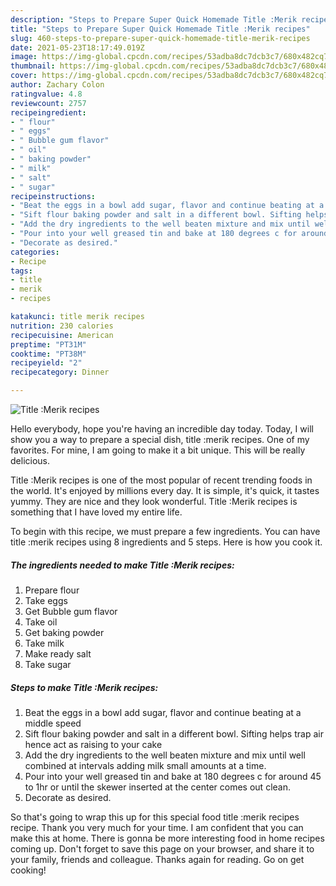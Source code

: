 ```yaml
---
description: "Steps to Prepare Super Quick Homemade Title :Merik recipes"
title: "Steps to Prepare Super Quick Homemade Title :Merik recipes"
slug: 460-steps-to-prepare-super-quick-homemade-title-merik-recipes
date: 2021-05-23T18:17:49.019Z
image: https://img-global.cpcdn.com/recipes/53adba8dc7dcb3c7/680x482cq70/title-merik-recipes-recipe-main-photo.jpg
thumbnail: https://img-global.cpcdn.com/recipes/53adba8dc7dcb3c7/680x482cq70/title-merik-recipes-recipe-main-photo.jpg
cover: https://img-global.cpcdn.com/recipes/53adba8dc7dcb3c7/680x482cq70/title-merik-recipes-recipe-main-photo.jpg
author: Zachary Colon
ratingvalue: 4.8
reviewcount: 2757
recipeingredient:
- " flour"
- " eggs"
- " Bubble gum flavor"
- " oil"
- " baking powder"
- " milk"
- " salt"
- " sugar"
recipeinstructions:
- "Beat the eggs in a bowl add sugar, flavor and continue beating at a middle speed"
- "Sift flour baking powder and salt in a different bowl. Sifting helps trap air hence act as raising to your cake"
- "Add the dry ingredients to the well beaten mixture and mix until well combined at intervals adding milk small amounts at a time."
- "Pour into your well greased tin and bake at 180 degrees c for around 45 to 1hr or until the skewer inserted at the center comes out clean."
- "Decorate as desired."
categories:
- Recipe
tags:
- title
- merik
- recipes

katakunci: title merik recipes 
nutrition: 230 calories
recipecuisine: American
preptime: "PT31M"
cooktime: "PT38M"
recipeyield: "2"
recipecategory: Dinner

---
```



![Title :Merik recipes](https://img-global.cpcdn.com/recipes/53adba8dc7dcb3c7/680x482cq70/title-merik-recipes-recipe-main-photo.jpg)

Hello everybody, hope you're having an incredible day today. Today, I will show you a way to prepare a special dish, title :merik recipes. One of my favorites. For mine, I am going to make it a bit unique. This will be really delicious.

Title :Merik recipes is one of the most popular of recent trending foods in the world. It's enjoyed by millions every day. It is simple, it's quick, it tastes yummy. They are nice and they look wonderful. Title :Merik recipes is something that I have loved my entire life.




To begin with this recipe, we must prepare a few ingredients. You can have title :merik recipes using 8 ingredients and 5 steps. Here is how you cook it.

<!--inarticleads1-->

##### The ingredients needed to make Title :Merik recipes:

1. Prepare  flour
1. Take  eggs
1. Get  Bubble gum flavor
1. Take  oil
1. Get  baking powder
1. Take  milk
1. Make ready  salt
1. Take  sugar




<!--inarticleads2-->

##### Steps to make Title :Merik recipes:

1. Beat the eggs in a bowl add sugar, flavor and continue beating at a middle speed
1. Sift flour baking powder and salt in a different bowl. Sifting helps trap air hence act as raising to your cake
1. Add the dry ingredients to the well beaten mixture and mix until well combined at intervals adding milk small amounts at a time.
1. Pour into your well greased tin and bake at 180 degrees c for around 45 to 1hr or until the skewer inserted at the center comes out clean.
1. Decorate as desired.




So that's going to wrap this up for this special food title :merik recipes recipe. Thank you very much for your time. I am confident that you can make this at home. There is gonna be more interesting food in home recipes coming up. Don't forget to save this page on your browser, and share it to your family, friends and colleague. Thanks again for reading. Go on get cooking!
